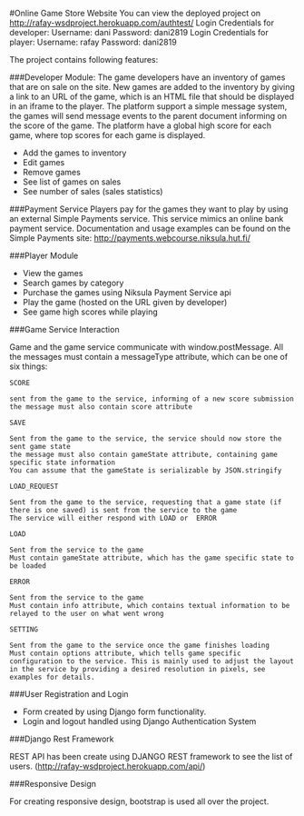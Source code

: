 #Online Game Store Website
You can view the deployed project on http://rafay-wsdproject.herokuapp.com/authtest/
Login Credentials for developer:
Username: dani
Password: dani2819
Login Credentials for player:
Username: rafay
Password: dani2819

The project contains following features:

###Developer Module:
The game developers have an inventory of games that are on sale on the site. New games are added to the inventory by giving a link to an URL of the game, which is an HTML file that should be displayed in an iframe to the player. The platform support a simple message system, the games will send message events to the parent document informing on the score of the game. The platform have a global high score for each game, where top scores for each game is displayed. 
- Add the games to inventory
- Edit games
- Remove games
- See list of games on sales 
- See number of sales (sales statistics)

###Payment Service
Players pay for the games they want to play by using an external Simple Payments service. This service mimics an online bank payment service. Documentation and usage examples can be found on the Simple Payments site: http://payments.webcourse.niksula.hut.fi/ 


###Player Module

- View the games
- Search games by category
- Purchase the games using Niksula Payment Service api
- Play the game (hosted on the URL given by developer) 
- See game high scores while playing

###Game Service Interaction

Game and the game service communicate with window.postMessage. All the messages must contain a messageType attribute, which can be one of six things:

    SCORE

    sent from the game to the service, informing of a new score submission
    the message must also contain score attribute

    SAVE

    Sent from the game to the service, the service should now store the sent game state
    the message must also contain gameState attribute, containing game specific state information
    You can assume that the gameState is serializable by JSON.stringify

    LOAD_REQUEST

    Sent from the game to the service, requesting that a game state (if there is one saved) is sent from the service to the game
    The service will either respond with LOAD or  ERROR

    LOAD

    Sent from the service to the game
    Must contain gameState attribute, which has the game specific state to be loaded

    ERROR

    Sent from the service to the game
    Must contain info attribute, which contains textual information to be relayed to the user on what went wrong

    SETTING

    Sent from the game to the service once the game finishes loading
    Must contain options attribute, which tells game specific configuration to the service. This is mainly used to adjust the layout in the service by providing a desired resolution in pixels, see examples for details.

###User Registration and Login
- Form created by using Django form functionality.
- Login and logout handled using Django Authentication System

###Django Rest Framework

REST API has been create using DJANGO REST framework to see the list of users. (http://rafay-wsdproject.herokuapp.com/api/)

###Responsive Design

For creating responsive design, bootstrap is used all over the project.
